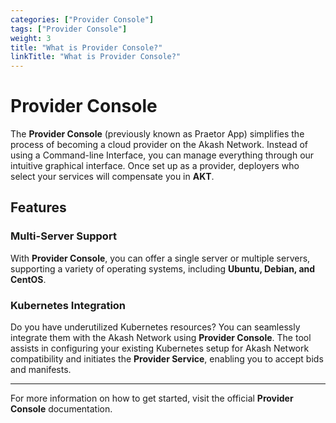 ```yaml
---
categories: ["Provider Console"]
tags: ["Provider Console"]
weight: 3
title: "What is Provider Console?"
linkTitle: "What is Provider Console?"
---
```


# Provider Console

The **Provider Console** (previously known as Praetor App) simplifies the process of becoming a cloud provider on the Akash Network. Instead of using a Command-line Interface, you can manage everything through our intuitive graphical interface. Once set up as a provider, deployers who select your services will compensate you in **AKT**.

## Features

### Multi-Server Support
With **Provider Console**, you can offer a single server or multiple servers, supporting a variety of operating systems, including **Ubuntu, Debian, and CentOS**.

### Kubernetes Integration
Do you have underutilized Kubernetes resources? You can seamlessly integrate them with the Akash Network using **Provider Console**. The tool assists in configuring your existing Kubernetes setup for Akash Network compatibility and initiates the **Provider Service**, enabling you to accept bids and manifests.

---



For more information on how to get started, visit the official **Provider Console** documentation.
